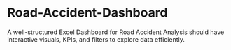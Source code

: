 # Road-Accident-Dashboard
A well-structured Excel Dashboard for Road Accident Analysis should have interactive visuals, KPIs, and filters to explore data efficiently. 
